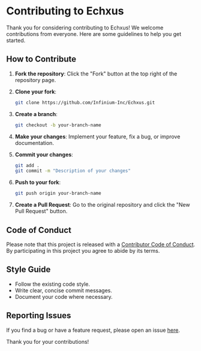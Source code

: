 # Contributing to Echxus

Thank you for considering contributing to Echxus! We welcome contributions from everyone. Here are some guidelines to help you get started.

## How to Contribute

1. **Fork the repository**: Click the "Fork" button at the top right of the repository page.

2. **Clone your fork**: 
    ```sh
    git clone https://github.com/Infinium-Inc/Echxus.git
    ```

3. **Create a branch**: 
    ```sh
    git checkout -b your-branch-name
    ```

4. **Make your changes**: Implement your feature, fix a bug, or improve documentation.

5. **Commit your changes**: 
    ```sh
    git add .
    git commit -m "Description of your changes"
    ```

6. **Push to your fork**: 
    ```sh
    git push origin your-branch-name
    ```

7. **Create a Pull Request**: Go to the original repository and click the "New Pull Request" button.

## Code of Conduct

Please note that this project is released with a [Contributor Code of Conduct](CODE_OF_CONDUCT.md). By participating in this project you agree to abide by its terms.

## Style Guide

- Follow the existing code style.
- Write clear, concise commit messages.
- Document your code where necessary.

## Reporting Issues

If you find a bug or have a feature request, please open an issue [here](https://github.com/Infinium-Inc/Echxus/issues).

Thank you for your contributions!